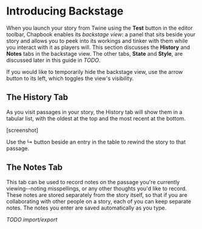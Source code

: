 # Introducing Backstage

When you launch your story from Twine using the **Test** button in the editor toolbar, Chapbook enables its *backstage view*: a panel that sits beside your story and allows you to peek into its workings and tinker with them while you interact with it as players will. This section discusses the **History** and **Notes** tabs in the backstage view. The other tabs, **State** and **Style**, are discussed later in this guide in *TODO*.

If you would like to temporarily hide the backstage view, use the arrow button to its left, which toggles the view's visibility.

## The History Tab

As you visit passages in your story, the History tab will show them in a tabular list, with the oldest at the top and the most recent at the bottom.

[screenshot]

Use the &#x21b3; button beside an entry in the table to rewind the story to that passage.

## The Notes Tab

This tab can be used to record notes on the passage you're currently viewing--noting misspellings, or any other thoughts you'd like to record. These notes are stored separately from the story itself, so that if you are collaborating with other people on a story, each of you can keep separate notes. The notes you enter are saved automatically as you type.

*TODO import/export*